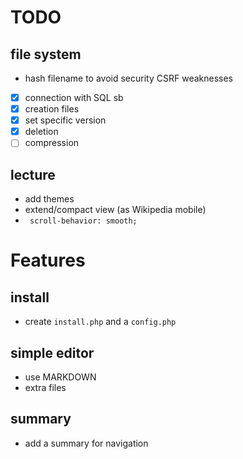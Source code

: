 # TODO

## file system
- hash filename to avoid security CSRF weaknesses

- [x] connection with SQL sb
- [x] creation files
- [x] set specific version
- [x] deletion
- [ ] compression

## lecture
- add themes
- extend/compact view (as Wikipedia mobile)
- ` scroll-behavior: smooth;`

# Features

## install
- create `install.php` and a `config.php`

## simple editor
- use MARKDOWN
- extra files

## summary
- add a summary for navigation
